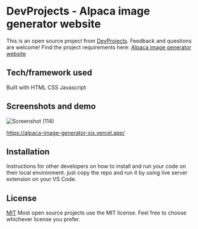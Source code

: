 # DevProjects - Alpaca image generator website

This is an open source project from [DevProjects](http://www.codementor.io/projects). Feedback and questions are welcome!
Find the project requirements here: [Alpaca image generator website](https://www.codementor.io/projects/web/alpaca-image-generator-website-ce2oc0eus8)

## Tech/framework used
Built with
  HTML
  CSS
  Javascript

## Screenshots and demo

![Screenshot (114)](https://github.com/user-attachments/assets/ce030ec2-2c4f-4d0b-9a68-18ff5068f4ac)

https://alpaca-image-generator-six.vercel.app/

## Installation
Instructions for other developers on how to install and run your code on their local environment.
just copy the repo and run it by using live server extension on your VS Code.


## License
[MIT](https://choosealicense.com/licenses/mit/)
Most open source projects use the MIT license. Feel free to choose whichever license you prefer.
